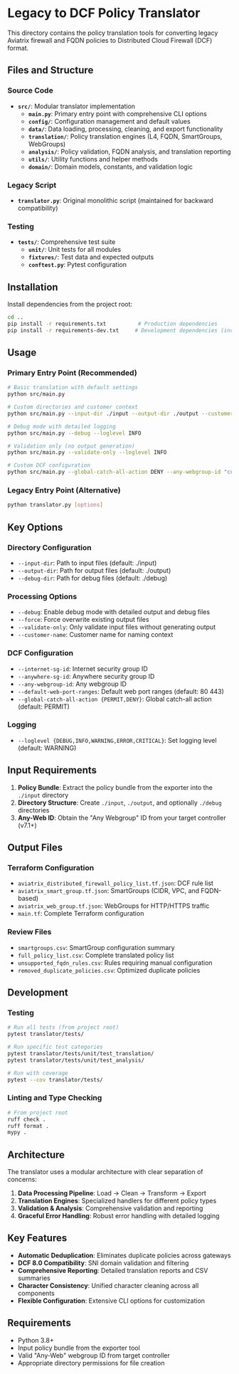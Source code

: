 # Legacy to DCF Policy Translator

This directory contains the policy translation tools for converting legacy Aviatrix firewall and FQDN policies to Distributed Cloud Firewall (DCF) format.

## Files and Structure

### Source Code
- **`src/`**: Modular translator implementation
  - **`main.py`**: Primary entry point with comprehensive CLI options
  - **`config/`**: Configuration management and default values
  - **`data/`**: Data loading, processing, cleaning, and export functionality
  - **`translation/`**: Policy translation engines (L4, FQDN, SmartGroups, WebGroups)
  - **`analysis/`**: Policy validation, FQDN analysis, and translation reporting
  - **`utils/`**: Utility functions and helper methods
  - **`domain/`**: Domain models, constants, and validation logic

### Legacy Script
- **`translator.py`**: Original monolithic script (maintained for backward compatibility)

### Testing
- **`tests/`**: Comprehensive test suite
  - **`unit/`**: Unit tests for all modules
  - **`fixtures/`**: Test data and expected outputs
  - **`conftest.py`**: Pytest configuration

## Installation

Install dependencies from the project root:

```bash
cd ..
pip install -r requirements.txt          # Production dependencies
pip install -r requirements-dev.txt     # Development dependencies (includes testing)
```

## Usage

### Primary Entry Point (Recommended)
```bash
# Basic translation with default settings
python src/main.py

# Custom directories and customer context
python src/main.py --input-dir ./input --output-dir ./output --customer-name "Example Corp"

# Debug mode with detailed logging
python src/main.py --debug --loglevel INFO

# Validation only (no output generation)
python src/main.py --validate-only --loglevel INFO

# Custom DCF configuration
python src/main.py --global-catch-all-action DENY --any-webgroup-id "custom-webgroup-id"
```

### Legacy Entry Point (Alternative)
```bash
python translator.py [options]
```

## Key Options

### Directory Configuration
- `--input-dir`: Path to input files (default: ./input)
- `--output-dir`: Path for output files (default: ./output)
- `--debug-dir`: Path for debug files (default: ./debug)

### Processing Options
- `--debug`: Enable debug mode with detailed output and debug files
- `--force`: Force overwrite existing output files
- `--validate-only`: Only validate input files without generating output
- `--customer-name`: Customer name for naming context

### DCF Configuration
- `--internet-sg-id`: Internet security group ID
- `--anywhere-sg-id`: Anywhere security group ID
- `--any-webgroup-id`: Any webgroup ID
- `--default-web-port-ranges`: Default web port ranges (default: 80 443)
- `--global-catch-all-action {PERMIT,DENY}`: Global catch-all action (default: PERMIT)

### Logging
- `--loglevel {DEBUG,INFO,WARNING,ERROR,CRITICAL}`: Set logging level (default: WARNING)

## Input Requirements

1. **Policy Bundle**: Extract the policy bundle from the exporter into the `./input` directory
2. **Directory Structure**: Create `./input`, `./output`, and optionally `./debug` directories
3. **Any-Web ID**: Obtain the "Any Webgroup" ID from your target controller (v7.1+)

## Output Files

### Terraform Configuration
- `aviatrix_distributed_firewall_policy_list.tf.json`: DCF rule list
- `aviatrix_smart_group.tf.json`: SmartGroups (CIDR, VPC, and FQDN-based)
- `aviatrix_web_group.tf.json`: WebGroups for HTTP/HTTPS traffic
- `main.tf`: Complete Terraform configuration

### Review Files
- `smartgroups.csv`: SmartGroup configuration summary
- `full_policy_list.csv`: Complete translated policy list
- `unsupported_fqdn_rules.csv`: Rules requiring manual configuration
- `removed_duplicate_policies.csv`: Optimized duplicate policies

## Development

### Testing
```bash
# Run all tests (from project root)
pytest translator/tests/

# Run specific test categories
pytest translator/tests/unit/test_translation/
pytest translator/tests/unit/test_analysis/

# Run with coverage
pytest --cov translator/tests/
```

### Linting and Type Checking
```bash
# From project root
ruff check .
ruff format .
mypy .
```

## Architecture

The translator uses a modular architecture with clear separation of concerns:

1. **Data Processing Pipeline**: Load → Clean → Transform → Export
2. **Translation Engines**: Specialized handlers for different policy types
3. **Validation & Analysis**: Comprehensive validation and reporting
4. **Graceful Error Handling**: Robust error handling with detailed logging

## Key Features

- **Automatic Deduplication**: Eliminates duplicate policies across gateways
- **DCF 8.0 Compatibility**: SNI domain validation and filtering
- **Comprehensive Reporting**: Detailed translation reports and CSV summaries
- **Character Consistency**: Unified character cleaning across all components
- **Flexible Configuration**: Extensive CLI options for customization

## Requirements

- Python 3.8+
- Input policy bundle from the exporter tool
- Valid "Any-Web" webgroup ID from target controller
- Appropriate directory permissions for file creation